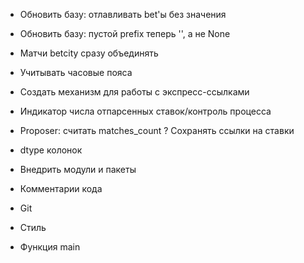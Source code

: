 * Обновить базу: отлавливать bet'ы без значения
* Обновить базу: пустой prefix теперь '', а не None
* Матчи betcity сразу объединять
* Учитывать часовые пояса

* Создать механизм для работы с экспресс-ссылками
* Индикатор числа отпарсенных ставок/контроль процесса
* Proposer: считать matches_count
? Сохранять ссылки на ставки

* dtype колонок
* Внедрить модули и пакеты
* Комментарии кода
* Git
* Стиль
* Функция main

